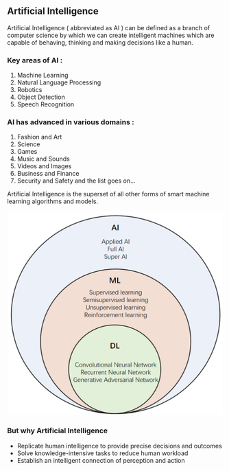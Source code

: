 ## Artificial Intelligence

Artificial Intelligence ( abbreviated as AI ) can be defined as a branch of computer science by which we can create intelligent machines which are capable of behaving, thinking and making decisions like a human.

### Key areas of AI :
1. Machine Learning
2. Natural Language Processing
3. Robotics
4. Object Detection
5. Speech Recognition

### AI has advanced in various domains :
1. Fashion and Art
2. Science
3. Games
4. Music and Sounds
5. Videos and Images  
6. Business and Finance
7. Security and Safety and the list goes on...


Artificial Intelligence is the superset of all other forms of smart machine learning algorithms and models.

![Venn Diagram for AI, ML, DL](assets/The_relationship_and_main_types_of_artificial_intelligence,_machine_learning_and_deep_learning.png)

### But why Artificial Intelligence

- Replicate human intelligence to provide precise decisions and outcomes
- Solve knowledge-intensive tasks to reduce human workload
- Establish an intelligent connection of perception and action


